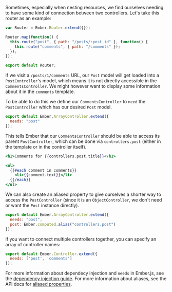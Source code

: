 Sometimes, especially when nesting resources, we find ourselves needing
to have some kind of connection between two controllers. Let's take this
router as an example:

```app/router.js
var Router = Ember.Router.extend({});

Router.map(function() {
  this.route("post", { path: "/posts/:post_id" }, function() {
    this.route("comments", { path: "/comments" });
  });
});

export default Router;
```

If we visit a `/posts/1/comments` URL, our `Post` model will get
loaded into a `PostController`'s model, which means it is not directly
accessible in the `CommentsController`. We might however want to display
some information about it in the `comments` template.

To be able to do this we define our `CommentsController` to `need` the `PostController`
which has our desired `Post` model.

```app/controllers/comments.js
export default Ember.ArrayController.extend({
  needs: "post"
});
```

This tells Ember that our `CommentsController` should be able to access
its parent `PostController`, which can be done via `controllers.post`
(either in the template or in the controller itself).

```app/templates/comments.hbs
<h1>Comments for {{controllers.post.title}}</h1>

<ul>
  {{#each comment in comments}}
    <li>{{comment.text}}</li>
  {{/each}}
</ul>
```

We can also create an aliased property to give ourselves a shorter way to access
the `PostController` (since it is an `ObjectController`, we don't need
or want the `Post` instance directly).

```app/controllers/comments.js
export default Ember.ArrayController.extend({
  needs: "post",
  post: Ember.computed.alias("controllers.post")
});
```


If you want to connect multiple controllers together, you can specify an
array of controller names:

```app/controllers/overview.js
export default Ember.Controller.extend({
  needs: ['post', 'comments']
});
```

For more information about dependecy injection and `needs` in Ember.js,
see the [dependency injection guide](../../understanding-ember/dependency-injection-and-service-lookup).
For more information about aliases, see the API docs for
[aliased properties](http://emberjs.com/api/#method_computed_alias).
